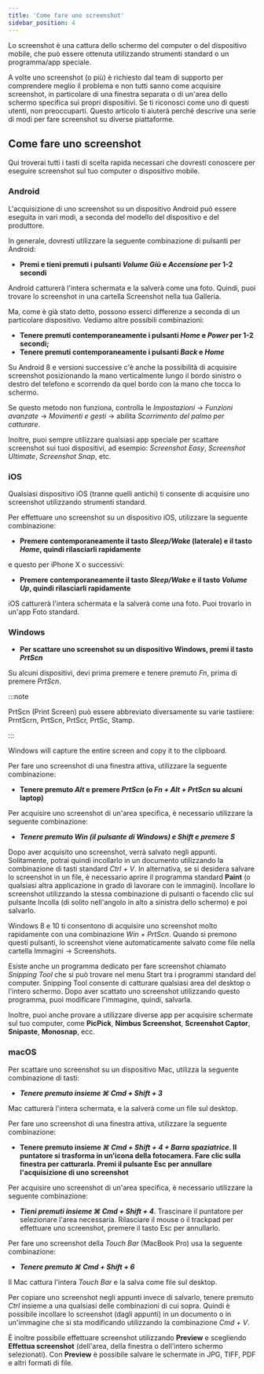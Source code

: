 ```yaml
---
title: 'Come fare uno screenshot'
sidebar_position: 4
---
```


Lo screenshot è una cattura dello schermo del computer o del dispositivo mobile, che può essere ottenuta utilizzando strumenti standard o un programma/app speciale.

A volte uno screenshot (o più) è richiesto dal team di supporto per comprendere meglio il problema e non tutti sanno come acquisire screenshot, in particolare di una finestra separata o di un'area dello schermo specifica sui propri dispositivi. Se ti riconosci come uno di questi utenti, non preoccuparti. Questo articolo ti aiuterà perché descrive una serie di modi per fare screenshot su diverse piattaforme.

## Come fare uno screenshot

Qui troverai tutti i tasti di scelta rapida necessari che dovresti conoscere per eseguire screenshot sul tuo computer o dispositivo mobile.

### Android

L'acquisizione di uno screenshot su un dispositivo Android può essere eseguita in vari modi, a seconda del modello del dispositivo e del produttore.

In generale, dovresti utilizzare la seguente combinazione di pulsanti per Android:

- **Premi e tieni premuti i pulsanti *Volume Giù* e *Accensione* per 1-2 secondi**

Android catturerà l'intera schermata e la salverà come una foto. Quindi, puoi trovare lo screenshot in una cartella Screenshot nella tua Galleria.

Ma, come è già stato detto, possono esserci differenze a seconda di un particolare dispositivo. Vediamo altre possibili combinazioni:

- **Tenere premuti contemporaneamente i pulsanti *Home* e *Power* per 1-2 secondi;**
- **Tenere premuti contemporaneamente i pulsanti *Back* e *Home***

Su Android 8 e versioni successive c'è anche la possibilità di acquisire screenshot posizionando la mano verticalmente lungo il bordo sinistro o destro del telefono e scorrendo da quel bordo con la mano che tocca lo schermo.

Se questo metodo non funziona, controlla le *Impostazioni* → *Funzioni avanzate* → *Movimenti e gesti* → abilita *Scorrimento del palmo per catturare*.

Inoltre, puoi sempre utilizzare qualsiasi app speciale per scattare screenshot sui tuoi dispositivi, ad esempio: *Screenshot Easy*, *Screenshot Ultimate*, *Screenshot Snap*, etc.

### iOS

Qualsiasi dispositivo iOS (tranne quelli antichi) ti consente di acquisire uno screenshot utilizzando strumenti standard.

Per effettuare uno screenshot su un dispositivo iOS, utilizzare la seguente combinazione:

- **Premere contemporaneamente il tasto *Sleep/Wake* (laterale) e il tasto *Home*, quindi rilasciarli rapidamente**

e questo per iPhone X o successivi:

- **Premere contemporaneamente il tasto *Sleep/Wake* e il tasto *Volume Up*, quindi rilasciarli rapidamente**

iOS catturerà l'intera schermata e la salverà come una foto. Puoi trovarlo in un'app Foto standard.

### Windows

- **Per scattare uno screenshot su un dispositivo Windows, premi il tasto *PrtScn***

Su alcuni dispositivi, devi prima premere e tenere premuto *Fn*, prima di premere *PrtScn*.

:::note

PrtScn (Print Screen) può essere abbreviato diversamente su varie tastiiere: PrntScrn, PrtScn, PrtScr, PrtSc, Stamp.

:::

Windows will capture the entire screen and copy it to the clipboard.

Per fare uno screenshot di una finestra attiva, utilizzare la seguente combinazione:

- **Tenere premuto *Alt* e premere *PrtScn* (o *Fn + Alt + PrtScn* su alcuni laptop)**

Per acquisire uno screenshot di un'area specifica, è necessario utilizzare la seguente combinazione:

- ***Tenere premuto *Win* (il pulsante di Windows) e *Shift* e premere ***S******

Dopo aver acquisito uno screenshot, verrà salvato negli appunti. Solitamente, potrai quindi incollarlo in un documento utilizzando la combinazione di tasti standard *Ctrl + V*. In alternativa, se si desidera salvare lo screenshot in un file, è necessario aprire il programma standard **Paint** (o qualsiasi altra applicazione in grado di lavorare con le immagini). Incollare lo screenshot utilizzando la stessa combinazione di pulsanti o facendo clic sul pulsante Incolla (di solito nell'angolo in alto a sinistra dello schermo) e poi salvarlo.

Windows 8 e 10 ti consentono di acquisire uno screenshot molto rapidamente con una combinazione *Win + PrtScn*. Quando si premono questi pulsanti, lo screenshot viene automaticamente salvato come file nella cartella Immagini → Screenshots.

Esiste anche un programma dedicato per fare screenshot chiamato *Snipping Tool* che si può trovare nel menu Start tra i programmi standard del computer. Snipping Tool consente di catturare qualsiasi area del desktop o l'intero schermo. Dopo aver scattato uno screenshot utilizzando questo programma, puoi modificare l'immagine, quindi, salvarla.

Inoltre, puoi anche provare a utilizzare diverse app per acquisire schermate sul tuo computer, come **PicPick**, **Nimbus Screenshot**, **Screenshot Captor**, **Snipaste**, **Monosnap**, ecc.

### macOS

Per scattare uno screenshot su un dispositivo Mac, utilizza la seguente combinazione di tasti:

- ***Tenere premuto insieme ***⌘ Cmd + Shift + 3******

Mac catturerà l'intera schermata, e la salverà come un file sul desktop.

Per fare uno screenshot di una finestra attiva, utilizzare la seguente combinazione:

- **Tenere premuto insieme *⌘ Cmd + Shift + 4 + Barra spaziatrice*.  Il puntatore si trasforma in un'icona della fotocamera. Fare clic sulla finestra per catturarla. Premi il pulsante Esc per annullare l'acquisizione di uno screenshot**

Per acquisire uno screenshot di un'area specifica, è necessario utilizzare la seguente combinazione:

- ***Tieni premuti insieme ***⌘ Cmd + Shift + 4******. Trascinare il puntatore per selezionare l'area necessaria. Rilasciare il mouse o il trackpad per effettuare uno screenshot, premere il tasto Esc per annullarlo.

Per fare uno screenshot della *Touch Bar* (MacBook Pro) usa la seguente combinazione:

- ***Tenere premuto ***⌘ Cmd + Shift + 6******

Il Mac cattura l'intera *Touch Bar* e la salva come file sul desktop.

Per copiare uno screenshot negli appunti invece di salvarlo, tenere premuto *Ctrl* insieme a una qualsiasi delle combinazioni di cui sopra. Quindi è possibile incollare lo screenshot (dagli appunti) in un documento o in un'immagine che si sta modificando utilizzando la combinazione *Cmd + V*.

È inoltre possibile effettuare screenshot utilizzando **Preview** e scegliendo **Effettua screenshot** (dell'area, della finestra o dell'intero schermo selezionati). Con **Preview** è possibile salvare le schermate in JPG, TIFF, PDF e altri formati di file.
